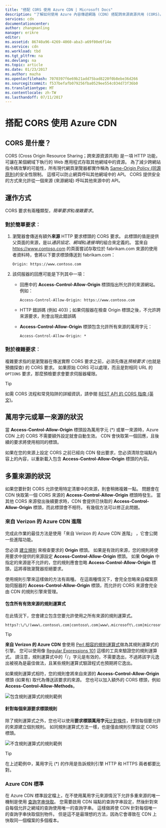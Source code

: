 ```yaml
---
title: "搭配 CORS 使用 Azure CDN | Microsoft Docs"
description: "了解如何使用 Azure 內容傳遞網路 (CDN) 搭配跨來源資源共用 (CORS)。"
services: cdn
documentationcenter: 
author: zhangmanling
manager: erikre
editor: 
ms.assetid: 86740a96-4269-4060-aba3-a69f00e6f14e
ms.service: cdn
ms.workload: tbd
ms.tgt_pltfrm: na
ms.devlang: na
ms.topic: article
ms.date: 01/23/2017
ms.author: mazha
ms.openlocfilehash: 7070397f6e69b21add75bad8220f0b8ebe36d266
ms.sourcegitcommit: f537befafb079256fba0529ee554c034d73f36b0
ms.translationtype: MT
ms.contentlocale: zh-TW
ms.lasthandoff: 07/11/2017
---
```

# <a name="using-azure-cdn-with-cors"></a>搭配 CORS 使用 Azure CDN
## <a name="what-is-cors"></a>CORS 是什麼？
CORS (Cross Origin Resource Sharing；跨來源資源共用) 是一項 HTTP 功能，可讓在某個網域下執行的 Web 應用程式存取其他網域中的資源。 為了減少跨網站指令碼攻擊的可能性，所有現代網頁瀏覽器都實作稱為 [Same-Origin Policy (同源原則)](http://www.w3.org/Security/wiki/Same_Origin_Policy)的安全性限制。  這樣可以防止網頁呼叫其他網域中的 API。  CORS 提供安全的方式來允許從一個來源 (來源網域) 呼叫其他來源中的 API。

## <a name="how-it-works"></a>運作方式
CORS 要求有兩種類型，*簡單要求*和*複雜要求*。

### <a name="for-simple-requests"></a>對於簡單要求︰

1. 瀏覽器會傳送有額外**來源** HTTP 要求標頭的 CORS 要求。 此標頭的值是提供父頁面的來源，是以*通訊協定*、*網域*和*連接埠*的組合來定義的。  當來自 https://www.contoso.com 的頁面嘗試存取位於 fabrikam.com 來源的使用者資料時，會將以下要求標頭傳送到 fabrikam.com：

   `Origin: https://www.contoso.com`

2. 該伺服器的回應可能是下列其中一項：

   * 回應中的 **Access-Control-Allow-Origin** 標頭指出所允許的來源網站。 例如：

     `Access-Control-Allow-Origin: https://www.contoso.com`

   * HTTP 錯誤碼 (例如 403)；如果伺服器在檢查 Origin 標頭之後，不允許跨來源要求，則會出現此錯誤碼

   * **Access-Control-Allow-Origin** 標頭包含允許所有來源的萬用字元：

     `Access-Control-Allow-Origin: *`

### <a name="for-complex-requests"></a>對於複雜要求︰

複雜要求指的是瀏覽器在傳送實際 CORS 要求之前，必須先傳送*預檢要求* (也就是預備探查) 的 CORS 要求。 如果原始 CORS 可以處理，而且是對相同 URL 的 `OPTIONS` 要求，那麼預檢要求會要求伺服器權限。

> [!TIP]
> 如需 CORS 流程和常見陷阱的詳細資訊，請參閱 [REST API 的 CORS 指南 (英文)](https://www.moesif.com/blog/technical/cors/Authoritative-Guide-to-CORS-Cross-Origin-Resource-Sharing-for-REST-APIs/)。
>
>

## <a name="wildcard-or-single-origin-scenarios"></a>萬用字元或單一來源的狀況
當 **Access-Control-Allow-Origin** 標頭設為萬用字元 (\*) 或單一來源時，Azure CDN 上的 CORS 不需要額外設定就會自動生效。  CDN 會快取第一個回應，且後續的要求將使用相同的標頭。

如果在您的來源上設定 CORS 之前已經向 CDN 發出要求，您必須清除您端點內容上的內容，以重新載入包含 **Access-Control-Allow-Origin** 標頭的內容。

## <a name="multiple-origin-scenarios"></a>多重來源的狀況
如果您要針對 CORS 允許使用特定清單中的來源，則會稍微複雜一點。 問題會在 CDN 快取第一個 CORS 來源的 **Access-Control-Allow-Origin** 標頭時發生。  當其他 CORS 來源發出後續要求時，CDN 會提供已快取的 **Access-Control-Allow-Origin** 標頭，而此標頭會不相符。  有幾個方法可以修正此問題。

### <a name="azure-cdn-premium-from-verizon"></a>來自 Verizon 的 Azure CDN 進階
完成此作業的最佳方法是使用「來自 Verizon 的 Azure CDN 進階」 ，它會公開一些進階功能。 

您必須 [建立規則](cdn-rules-engine.md) 來檢查要求的 **Origin** 標頭。  如果是有效的來源，您的規則將使用要求中提供的來源設定 **Access-Control-Allow-Origin** 標頭。  如果 **Origin** 中指定的來源是不允許的，您的規則應會忽略 **Access-Control-Allow-Origin** 標頭，這將導致瀏覽器拒絕要求。 

使用規則引擎來這樣做的方法有兩種。  在這兩種情況下，會完全忽略來自檔案原始伺服器的 **Access-Control-Allow-Origin** 標頭，而允許的 CORS 來源會完全由 CDN 的規則引擎來管理。

#### <a name="one-regular-expression-with-all-valid-origins"></a>包含所有有效來源的規則運算式
在此情況下，您會建立包含您要允許使用之所有來源的規則運算式。 

    https?:\/\/(www\.contoso\.com|contoso\.com|www\.microsoft\.com|microsoft.com\.com)$

> [!TIP]
> **來自 Verizon 的 Azure CDN** 會使用 [Perl 相容的規則運算式](http://pcre.org/)做為其規則運算式的引擎。  您可以使用像 [Regular Expressions 101](https://regex101.com/) 這樣的工具來驗證您的規則運算式。  請注意，規則運算式中的「/」字元是有效的，不需要逸出，不過將該字元逸出被視為是最佳做法，且某些規則運算式驗證程式也預期將它逸出。
> 
> 

如果規則運算式相符，您的規則會將來自來源的 **Access-Control-Allow-Origin** 標頭 (如果有) 取代為傳送該要求的來源。  您也可以加入額外的 CORS 標頭，例如 **Access-Control-Allow-Methods**。

![包含規則運算式的規則範例](./media/cdn-cors/cdn-cors-regex.png)

#### <a name="request-header-rule-for-each-origin"></a>針對每個來源要求標頭規則
除了規則運算式之外，您也可以使用**要求標頭萬用字元**[比對條件](https://msdn.microsoft.com/library/mt757336.aspx#Anchor_1)，針對每個要允許的來源建立個別規則。 如同規則運算式方法一樣，也是僅由規則引擎設定 CORS 標頭。 

![不含規則運算式的規則範例](./media/cdn-cors/cdn-cors-no-regex.png)

> [!TIP]
> 在上述範例中，萬用字元 (*) 的作用是告訴規則引擎 HTTP 和 HTTPS 兩者都要比對。
> 
> 

### <a name="azure-cdn-standard"></a>Azure CDN 標準
在 Azure CDN 標準設定檔上，在不使用萬用字元來源情況下允許多重來源的唯一機制是使用 [查詢字串快取](cdn-query-string.md)。  您需要啟用 CDN 端點的查詢字串設定，然後針對來自每個允許之網域的查詢使用唯一的查詢字串。 這樣做將使 CDN 針對每個唯一的查詢字串快取個別物件。 但是這不是最理想的方法，因為它會導致在 CDN 上快取同一個檔案的多個複本。  

